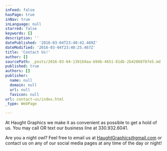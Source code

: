 ```yaml
---
inFeed: false
hasPage: true
inNav: true
inLanguage: null
starred: false
keywords: []
description: ''
datePublished: '2016-03-04T23:40:42.469Z'
dateModified: '2016-03-04T23:40:25.467Z'
title: 'Contact Us!'
author: []
sourcePath: _posts/2016-03-04-1391b9aa-b94b-4651-81db-2b42068f07e5.md
published: true
authors: []
publisher:
  name: null
  domain: null
  url: null
  favicon: null
url: contact-us/index.html
_type: WebPage

---
```

At Haught Graphics we make it as convenient as possible to get a hold of us.  You may call OR text our business line at 330.932.6041\.

Are you a night owl?  Feel free to email us at HaughtGraphics@gmail.com or contact us on any of our social media pages at any time of the day or night!